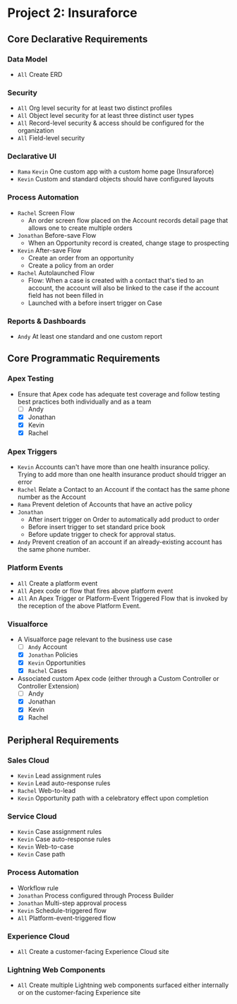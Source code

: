 # Project 2: Insuraforce

## Core Declarative Requirements

### Data Model
  * `All` Create ERD 
  
### Security
  * `All` Org level security for at least two distinct profiles 
  * `All` Object level security for at least three distinct user types 
  * `All` Record-level security & access should be configured for the organization 
  * `All` Field-level security 

### Declarative UI
  * `Rama` `Kevin` One custom app with a custom home page (Insuraforce) 
  * `Kevin` Custom and standard objects should have configured layouts 

### Process Automation
  * `Rachel` Screen Flow 
    - An order screen flow placed on the Account records detail page that allows one to create multiple orders
  * `Jonathan` Before-save Flow 
    - When an Opportunity record is created, change stage to prospecting
  * `Kevin` After-save Flow 
    - Create an order from an opportunity
    - Create a policy from an order
  * `Rachel` Autolaunched Flow
    - Flow: When a case is created with a contact that's tied to an account, the account will also be linked to the case if the account field has not been filled in
    - Launched with a before insert trigger on Case

### Reports & Dashboards
  * `Andy` At least one standard and one custom report

## Core Programmatic Requirements
  
### Apex Testing
  * Ensure that Apex code has adequate test coverage and follow testing best practices both individually and as a team
    - [ ] Andy
    - [X] Jonathan
    - [X] Kevin
    - [X] Rachel

### Apex Triggers
  * `Kevin` Accounts can't have more than one health insurance policy. Trying to add more than one health insurance product should trigger an error 
  * `Rachel` Relate a Contact to an Account if the contact has the same phone number as the Account 
  * `Rama` Prevent deletion of Accounts that have an active policy 
  * `Jonathan`
    - After insert trigger on Order to automatically add product to order
    - Before insert trigger to set standard price book
    - Before update trigger to check for approval status.
  * `Andy` Prevent creation of an account if an already-existing account has the same phone number.
  
### Platform Events
  * `All` Create a platform event
  * `All` Apex code or flow that fires above platform event
  * `All` An Apex Trigger or Platform-Event Triggered Flow that is invoked by the reception of the above Platform Event.

### Visualforce
  * A Visualforce page relevant to the business use case
    - [ ] `Andy` Account
    - [X] `Jonathan` Policies
    - [X] `Kevin` Opportunities
    - [X] `Rachel` Cases
  * Associated custom Apex code (either through a Custom Controller or Controller Extension)
    - [ ] Andy
    - [X] Jonathan
    - [X] Kevin
    - [X] Rachel

## Peripheral Requirements

### Sales Cloud
  * `Kevin` Lead assignment rules
  * `Kevin` Lead auto-response rules
  * `Rachel` Web-to-lead
  * `Kevin` Opportunity path with a celebratory effect upon completion

### Service Cloud
  * `Kevin` Case assignment rules
  * `Kevin` Case auto-response rules
  * `Kevin` Web-to-case
  * `Kevin` Case path

### Process Automation
  * Workflow rule
  * `Jonathan` Process configured through Process Builder
  * `Jonathan` Multi-step approval process
  * `Kevin` Schedule-triggered flow
  * `All` Platform-event-triggered flow

### Experience Cloud
  * `All` Create a customer-facing Experience Cloud site
  
### Lightning Web Components
  * `All` Create multiple Lightning web components surfaced either internally or on the customer-facing Experience site
